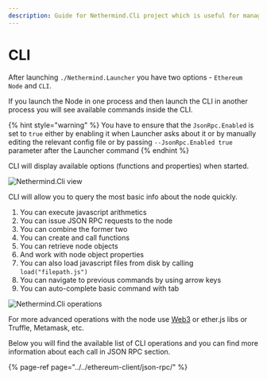 ```yaml
---
description: Guide for Nethermind.Cli project which is useful for managing your node
---
```


# CLI

After launching `./Nethermind.Launcher` you have two options - `Ethereum Node` and `CLI`.

If you launch the Node in one process and then launch the CLI in another process you will see available commands inside the CLI.

{% hint style="warning" %}
You have to ensure that the `JsonRpc.Enabled` is set to `true` either by enabling it when Launcher asks about it or by manually editing the relevant config file or by passing `--JsonRpc.Enabled true` parameter after the Launcher command
{% endhint %}

CLI will display available options \(functions and properties\) when started.

![Nethermind.Cli view](../../.gitbook/assets/image%20%286%29.png)

CLI will allow you to query the most basic info about the node quickly.

1. You can execute javascript arithmetics
2. You can issue JSON RPC requests to the node
3. You can combine the former two
4. You can create and call functions
5. You can retrieve node objects
6. And work with node object properties
7. You can also load javascript files from disk by calling `load("filepath.js")`
8. You can navigate to previous commands by using arrow keys
9. You can auto-complete basic command with tab

![Nethermind.Cli operations](../../.gitbook/assets/image%20%2815%29%20%283%29%20%283%29%20%283%29%20%282%29%20%282%29.png)

For more advanced operations with the node use [Web3](https://nethermind.readthedocs.io/en/latest/web3.html) or ether.js libs or Truffle, Metamask, etc.

Below you will find the available list of CLI operations and you can find more information about each call in JSON RPC section.

{% page-ref page="../../ethereum-client/json-rpc/" %}

